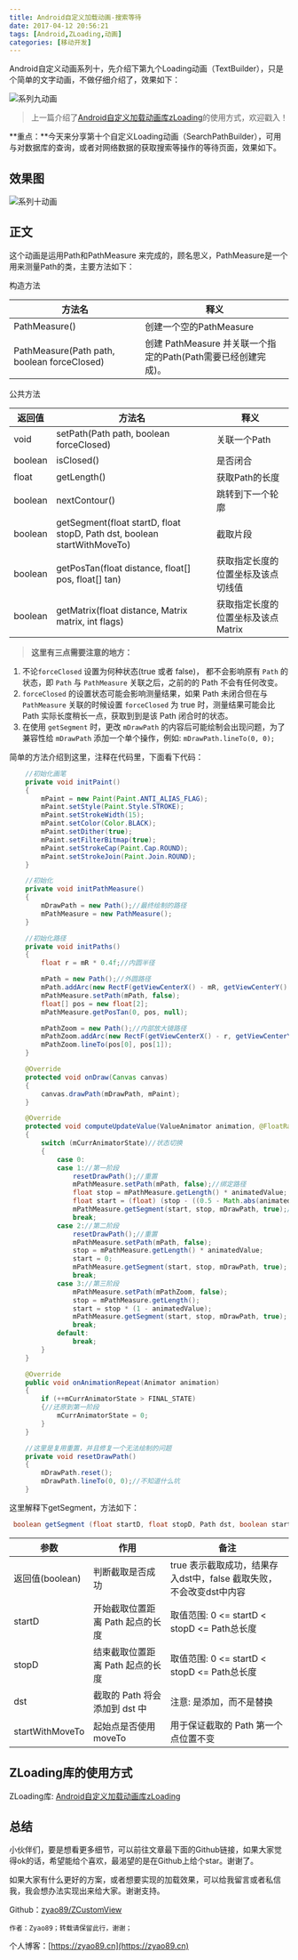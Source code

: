 ```yaml
---
title: Android自定义加载动画-搜索等待
date: 2017-04-12 20:56:21
tags: [Android,ZLoading,动画]
categories: [移动开发]
---
```

Android自定义动画系列十，先介绍下第九个Loading动画（TextBuilder），只是个简单的文字动画，不做仔细介绍了，效果如下：

<!-- more -->

![系列九动画](./text_loading.gif)

> 上一篇介绍了[Android自定义加载动画库zLoading](https://zyao89.cn/2017/04/10/Android自定义加载动画库zLoading/)的使用方式，欢迎戳入！

**重点：**今天来分享第十个自定义Loading动画（SearchPathBuilder），可用与对数据库的查询，或者对网络数据的获取搜索等操作的等待页面，效果如下。

## 效果图

![系列十动画](./search_path.gif)

## 正文

这个动画是运用Path和PathMeasure 来完成的，顾名思义，PathMeasure是一个用来测量Path的类，主要方法如下：

构造方法

方法名|释义
---|---
PathMeasure()|创建一个空的PathMeasure
PathMeasure(Path path, boolean forceClosed)|创建 PathMeasure 并关联一个指定的Path(Path需要已经创建完成)。

公共方法

返回值|方法名|释义
---|---|---
void|setPath(Path path, boolean forceClosed)|关联一个Path
boolean|isClosed()|是否闭合
float|getLength()|获取Path的长度
boolean|nextContour()|跳转到下一个轮廓
boolean|getSegment(float startD, float stopD, Path dst, boolean startWithMoveTo)|截取片段
boolean|getPosTan(float distance, float[] pos, float[] tan)|获取指定长度的位置坐标及该点切线值
boolean|getMatrix(float distance, Matrix matrix, int flags)|获取指定长度的位置坐标及该点Matrix

> **这里有三点需要注意的地方：**

1. 不论`forceClosed` 设置为何种状态(true 或者 false)， 都不会影响原有 `Path` 的状态，即 `Path` 与 `PathMeasure` 关联之后，之前的的 Path 不会有任何改变。
2. `forceClosed` 的设置状态可能会影响测量结果，如果 Path 未闭合但在与 `PathMeasure` 关联的时候设置 `forceClosed` 为 true 时，测量结果可能会比 Path 实际长度稍长一点，获取到到是该 Path 闭合时的状态。
3. 在使用 `getSegment` 时，更改 `mDrawPath` 的内容后可能绘制会出现问题，为了兼容性给 `mDrawPath` 添加一个单个操作，例如:  `mDrawPath.lineTo(0, 0);`

简单的方法介绍到这里，注释在代码里，下面看下代码：

```java
    //初始化画笔
    private void initPaint()
    {
        mPaint = new Paint(Paint.ANTI_ALIAS_FLAG);
        mPaint.setStyle(Paint.Style.STROKE);
        mPaint.setStrokeWidth(15);
        mPaint.setColor(Color.BLACK);
        mPaint.setDither(true);
        mPaint.setFilterBitmap(true);
        mPaint.setStrokeCap(Paint.Cap.ROUND);
        mPaint.setStrokeJoin(Paint.Join.ROUND);
    }

    //初始化
    private void initPathMeasure()
    {
        mDrawPath = new Path();//最终绘制的路径
        mPathMeasure = new PathMeasure();
    }

    //初始化路径
    private void initPaths()
    {
        float r = mR * 0.4f;//内圆半径

        mPath = new Path();//外圆路径
        mPath.addArc(new RectF(getViewCenterX() - mR, getViewCenterY() - mR, getViewCenterX() + mR, getViewCenterY() + mR), 45, 359.9f);
        mPathMeasure.setPath(mPath, false);
        float[] pos = new float[2];
        mPathMeasure.getPosTan(0, pos, null);

        mPathZoom = new Path();//内部放大镜路径
        mPathZoom.addArc(new RectF(getViewCenterX() - r, getViewCenterY() - r, getViewCenterX() + r, getViewCenterY() + r), 45, 359.9f);
        mPathZoom.lineTo(pos[0], pos[1]);
    }

    @Override
    protected void onDraw(Canvas canvas)
    {
        canvas.drawPath(mDrawPath, mPaint);
    }

    @Override
    protected void computeUpdateValue(ValueAnimator animation, @FloatRange(from = 0.0, to = 1.0) float animatedValue)
    {
        switch (mCurrAnimatorState)//状态切换
        {
            case 0:
            case 1://第一阶段
                resetDrawPath();//重置
                mPathMeasure.setPath(mPath, false);//绑定路径
                float stop = mPathMeasure.getLength() * animatedValue;
                float start = (float) (stop - ((0.5 - Math.abs(animatedValue - 0.5)) * 200f));
                mPathMeasure.getSegment(start, stop, mDrawPath, true);//截取片段
                break;
            case 2://第二阶段
                resetDrawPath();//重置
                mPathMeasure.setPath(mPath, false);
                stop = mPathMeasure.getLength() * animatedValue;
                start = 0;
                mPathMeasure.getSegment(start, stop, mDrawPath, true);
                break;
            case 3://第三阶段
                mPathMeasure.setPath(mPathZoom, false);
                stop = mPathMeasure.getLength();
                start = stop * (1 - animatedValue);
                mPathMeasure.getSegment(start, stop, mDrawPath, true);
                break;
            default:
                break;
        }
    }

    @Override
    public void onAnimationRepeat(Animator animation)
    {
        if (++mCurrAnimatorState > FINAL_STATE)
        {//还原到第一阶段
            mCurrAnimatorState = 0;
        }
    }

    //这里是复用重置，并且修复一个无法绘制的问题
    private void resetDrawPath()
    {
        mDrawPath.reset();
        mDrawPath.lineTo(0, 0);//不知道什么坑
    }
```

这里解释下getSegment，方法如下：

```java
 boolean getSegment (float startD, float stopD, Path dst, boolean startWithMoveTo)
```

参数| 作用| 备注
---|---|---
返回值(boolean)| 判断截取是否成功| true 表示截取成功，结果存入dst中，false 截取失败，不会改变dst中内容
startD| 开始截取位置距离 Path 起点的长度| 取值范围: 0 <= startD < stopD <= Path总长度
stopD| 结束截取位置距离 Path 起点的长度| 取值范围: 0 <= startD < stopD <= Path总长度
dst| 截取的 Path 将会添加到 dst 中| 注意: 是添加，而不是替换
startWithMoveTo| 起始点是否使用 moveTo| 用于保证截取的 Path 第一个点位置不变

## ZLoading库的使用方式

ZLoading库: [Android自定义加载动画库zLoading](https://zyao89.cn/2017/04/10/Android自定义加载动画库zLoading/)

## 总结

小伙伴们，要是想看更多细节，可以前往文章最下面的Github链接，如果大家觉得ok的话，希望能给个喜欢，最渴望的是在Github上给个star。谢谢了。

如果大家有什么更好的方案，或者想要实现的加载效果，可以给我留言或者私信我，我会想办法实现出来给大家。谢谢支持。

Github：[zyao89/ZCustomView](https://github.com/zyao89/ZCustomView)

`作者：Zyao89；转载请保留此行，谢谢；`

个人博客：[https://zyao89.cn](https://zyao89.cn)
